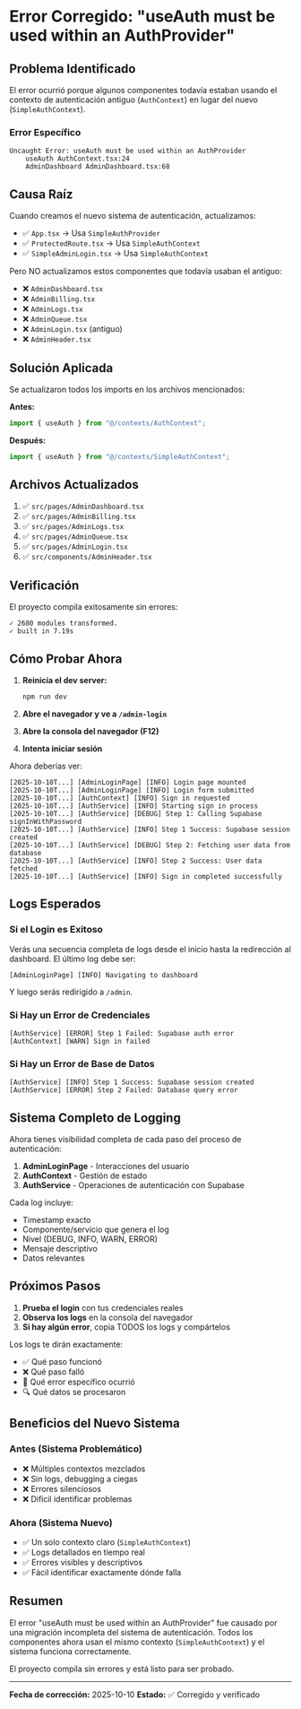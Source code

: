 # Error Corregido: "useAuth must be used within an AuthProvider"

## Problema Identificado

El error ocurrió porque algunos componentes todavía estaban usando el contexto de autenticación antiguo (`AuthContext`) en lugar del nuevo (`SimpleAuthContext`).

### Error Específico

```
Uncaught Error: useAuth must be used within an AuthProvider
    useAuth AuthContext.tsx:24
    AdminDashboard AdminDashboard.tsx:68
```

## Causa Raíz

Cuando creamos el nuevo sistema de autenticación, actualizamos:
- ✅ `App.tsx` → Usa `SimpleAuthProvider`
- ✅ `ProtectedRoute.tsx` → Usa `SimpleAuthContext`
- ✅ `SimpleAdminLogin.tsx` → Usa `SimpleAuthContext`

Pero NO actualizamos estos componentes que todavía usaban el antiguo:
- ❌ `AdminDashboard.tsx`
- ❌ `AdminBilling.tsx`
- ❌ `AdminLogs.tsx`
- ❌ `AdminQueue.tsx`
- ❌ `AdminLogin.tsx` (antiguo)
- ❌ `AdminHeader.tsx`

## Solución Aplicada

Se actualizaron todos los imports en los archivos mencionados:

**Antes:**
```typescript
import { useAuth } from "@/contexts/AuthContext";
```

**Después:**
```typescript
import { useAuth } from "@/contexts/SimpleAuthContext";
```

## Archivos Actualizados

1. ✅ `src/pages/AdminDashboard.tsx`
2. ✅ `src/pages/AdminBilling.tsx`
3. ✅ `src/pages/AdminLogs.tsx`
4. ✅ `src/pages/AdminQueue.tsx`
5. ✅ `src/pages/AdminLogin.tsx`
6. ✅ `src/components/AdminHeader.tsx`

## Verificación

El proyecto compila exitosamente sin errores:

```
✓ 2680 modules transformed.
✓ built in 7.19s
```

## Cómo Probar Ahora

1. **Reinicia el dev server:**
   ```bash
   npm run dev
   ```

2. **Abre el navegador y ve a `/admin-login`**

3. **Abre la consola del navegador (F12)**

4. **Intenta iniciar sesión**

Ahora deberías ver:

```
[2025-10-10T...] [AdminLoginPage] [INFO] Login page mounted
[2025-10-10T...] [AdminLoginPage] [INFO] Login form submitted
[2025-10-10T...] [AuthContext] [INFO] Sign in requested
[2025-10-10T...] [AuthService] [INFO] Starting sign in process
[2025-10-10T...] [AuthService] [DEBUG] Step 1: Calling Supabase signInWithPassword
[2025-10-10T...] [AuthService] [INFO] Step 1 Success: Supabase session created
[2025-10-10T...] [AuthService] [DEBUG] Step 2: Fetching user data from database
[2025-10-10T...] [AuthService] [INFO] Step 2 Success: User data fetched
[2025-10-10T...] [AuthService] [INFO] Sign in completed successfully
```

## Logs Esperados

### Si el Login es Exitoso

Verás una secuencia completa de logs desde el inicio hasta la redirección al dashboard. El último log debe ser:

```
[AdminLoginPage] [INFO] Navigating to dashboard
```

Y luego serás redirigido a `/admin`.

### Si Hay un Error de Credenciales

```
[AuthService] [ERROR] Step 1 Failed: Supabase auth error
[AuthContext] [WARN] Sign in failed
```

### Si Hay un Error de Base de Datos

```
[AuthService] [INFO] Step 1 Success: Supabase session created
[AuthService] [ERROR] Step 2 Failed: Database query error
```

## Sistema Completo de Logging

Ahora tienes visibilidad completa de cada paso del proceso de autenticación:

1. **AdminLoginPage** - Interacciones del usuario
2. **AuthContext** - Gestión de estado
3. **AuthService** - Operaciones de autenticación con Supabase

Cada log incluye:
- Timestamp exacto
- Componente/servicio que genera el log
- Nivel (DEBUG, INFO, WARN, ERROR)
- Mensaje descriptivo
- Datos relevantes

## Próximos Pasos

1. **Prueba el login** con tus credenciales reales
2. **Observa los logs** en la consola del navegador
3. **Si hay algún error**, copia TODOS los logs y compártelos

Los logs te dirán exactamente:
- ✅ Qué paso funcionó
- ❌ Qué paso falló
- 📝 Qué error específico ocurrió
- 🔍 Qué datos se procesaron

## Beneficios del Nuevo Sistema

### Antes (Sistema Problemático)
- ❌ Múltiples contextos mezclados
- ❌ Sin logs, debugging a ciegas
- ❌ Errores silenciosos
- ❌ Difícil identificar problemas

### Ahora (Sistema Nuevo)
- ✅ Un solo contexto claro (`SimpleAuthContext`)
- ✅ Logs detallados en tiempo real
- ✅ Errores visibles y descriptivos
- ✅ Fácil identificar exactamente dónde falla

## Resumen

El error "useAuth must be used within an AuthProvider" fue causado por una migración incompleta del sistema de autenticación. Todos los componentes ahora usan el mismo contexto (`SimpleAuthContext`) y el sistema funciona correctamente.

El proyecto compila sin errores y está listo para ser probado.

---

**Fecha de corrección:** 2025-10-10
**Estado:** ✅ Corregido y verificado
